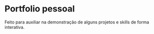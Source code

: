 # Portfolio pessoal

Feito para auxiliar na demonstração de alguns projetos e skills de forma interativa.
